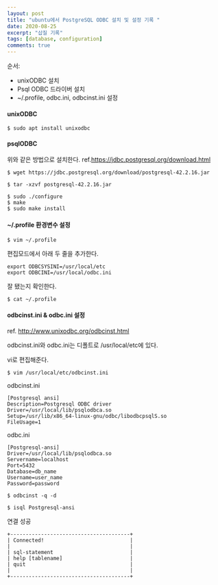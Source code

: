 ```yaml
---
layout: post
title: "ubuntu에서 PostgreSQL ODBC 설치 및 설정 기록 "
date: 2020-08-25
excerpt: "삽질 기록"
tags: [database, configuration]
comments: true
---
```


순서:
* unixODBC 설치 
* Psql ODBC 드라이버 설치
* ~/.profile, odbc.ini, odbcinst.ini 설정


#### unixODBC
```shell
$ sudo apt install unixodbc
```


#### psqlODBC
위와 같은 방법으로 설치한다. ref.https://jdbc.postgresql.org/download.html
```shell
$ wget https://jdbc.postgresql.org/download/postgresql-42.2.16.jar
```
```shell
$ tar -xzvf postgresql-42.2.16.jar
```

```shell
$ sudo ./configure  
$ make
$ sudo make install
```


#### ~/.profile 환경변수 설정

```shell
$ vim ~/.profile
```

편집모드에서 아래 두 줄을 추가한다.
```shell
export ODBCSYSINI=/usr/local/etc
export ODBCINI=/usr/local/odbc.ini
```

잘 됐는지 확인한다.
```shell
$ cat ~/.profile
``` 

#### odbcinst.ini & odbc.ini  설정
ref. http://www.unixodbc.org/odbcinst.html

odbcinst.ini와 odbc.ini는 디폴트로 /usr/local/etc에 있다.

vi로 편집해준다.
```shell
$ vim /usr/local/etc/odbcinst.ini
```

odbcinst.ini
```console
[Postgresql ansi]
Description=Postgresql ODBC driver
Driver=/usr/local/lib/psqlodbca.so
Setup=/usr/lib/x86_64-linux-gnu/odbc/libodbcpsqlS.so
FileUsage=1
```

odbc.ini
```console
[Postgresql-ansi]
Driver=/usr/local/lib/psqlodbca.so
Servername=localhost
Port=5432
Database=db_name
Username=user_name
Password=password
```

```shell
$ odbcinst -q -d
```

```console
$ isql Postgresql-ansi
```


연결 성공
```console
+---------------------------------------+
| Connected!                            |
|                                       |
| sql-statement                         |
| help [tablename]                      |
| quit                                  |
|                                       |
+---------------------------------------+
```
